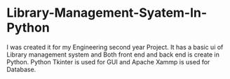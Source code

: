 # Library-Management-Syatem-In-Python
I was created it for my Engineering second year Project. It has a basic ui of Library management system and Both front end and back end is create in Python. Python Tkinter is used for GUI and Apache Xammp is used for Database.

